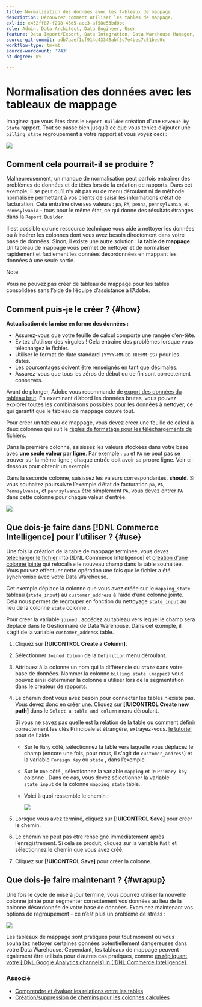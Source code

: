 ```yaml
---
title: Normalisation des données avec les tableaux de mappage
description: Découvrez comment utiliser les tables de mappage.
exl-id: e452ff87-f298-43d5-acc3-af58e53bd0bc
role: Admin, Data Architect, Data Engineer, User
feature: Data Import/Export, Data Integration, Data Warehouse Manager, Commerce Tables
source-git-commit: adb7aaef1cf914d43348abf5c7e4bec7c51bed0c
workflow-type: tm+mt
source-wordcount: '743'
ht-degree: 0%

---
```


# Normalisation des données avec les tableaux de mappage

Imaginez que vous êtes dans le `Report Builder` création d’une `Revenue by State` rapport. Tout se passe bien jusqu’à ce que vous teniez d’ajouter une `billing state` regroupement à votre rapport et vous voyez ceci :

![](../../assets/Messy_State_Segments.png)

## Comment cela pourrait-il se produire ?

Malheureusement, un manque de normalisation peut parfois entraîner des problèmes de données et de têtes lors de la création de rapports. Dans cet exemple, il se peut qu’il n’y ait pas eu de menu déroulant ni de méthode normalisée permettant à vos clients de saisir les informations d’état de facturation. Cela entraîne diverses valeurs : `pa`, `PA`, `penna`, `pennsylvania`, et `Pennsylvania` - tous pour le même état, ce qui donne des résultats étranges dans la `Report Builder`.

Il est possible qu’une ressource technique vous aide à nettoyer les données ou à insérer les colonnes dont vous avez besoin directement dans votre base de données. Sinon, il existe une autre solution : **la table de mappage**. Un tableau de mappage vous permet de nettoyer et de normaliser rapidement et facilement les données désordonnées en mappant les données à une seule sortie.

>[!NOTE]
>
>Vous ne pouvez pas créer de tableau de mappage pour les tables consolidées sans l’aide de l’équipe d’assistance à l’Adobe.

## Comment puis-je le créer ? {#how}

**Actualisation de la mise en forme des données :**

* Assurez-vous que votre feuille de calcul comporte une rangée d’en-tête.
* Évitez d’utiliser des virgules ! Cela entraîne des problèmes lorsque vous téléchargez le fichier.
* Utiliser le format de date standard `(YYYY-MM-DD HH:MM:SS)` pour les dates.
* Les pourcentages doivent être renseignés en tant que décimales.
* Assurez-vous que tous les zéros de début ou de fin sont correctement conservés.

Avant de plonger, Adobe vous recommande de [export des données du tableau brut](../../tutorials/export-raw-data.md). En examinant d’abord les données brutes, vous pouvez explorer toutes les combinaisons possibles pour les données à nettoyer, ce qui garantit que le tableau de mappage couvre tout.

Pour créer un tableau de mappage, vous devez créer une feuille de calcul à deux colonnes qui suit le [règles de formatage pour les téléchargements de fichiers](../../data-analyst/importing-data/connecting-data/using-file-uploader.md).

Dans la première colonne, saisissez les valeurs stockées dans votre base avec **une seule valeur par ligne**. Par exemple : `pa` et `PA` ne peut pas se trouver sur la même ligne ; chaque entrée doit avoir sa propre ligne. Voir ci-dessous pour obtenir un exemple.

Dans la seconde colonne, saisissez les valeurs correspondantes. **should**. Si vous souhaitez poursuivre l’exemple d’état de facturation `pa`, `PA`, `Pennsylvania`, et `pennsylvania` être simplement `PA`, vous devez entrer `PA` dans cette colonne pour chaque valeur d’entrée.

![](../../assets/Mapping_table_examples.jpg)

## Que dois-je faire dans [!DNL Commerce Intelligence] pour l’utiliser ? {#use}

Une fois la création de la table de mappage terminée, vous devez [télécharger le fichier](../../data-analyst/importing-data/connecting-data/using-file-uploader.md) into [!DNL Commerce Intelligence] et [création d’une colonne jointe](../../data-analyst/data-warehouse-mgr/calc-column-types.md) qui relocalise le nouveau champ dans la table souhaitée. Vous pouvez effectuer cette opération une fois que le fichier a été synchronisé avec votre Data Warehouse.

Cet exemple déplace la colonne que vous avez créée sur le `mapping_state` tableau (`state_input`) au `customer_address` à l’aide d’une colonne jointe. Cela nous permet de regrouper en fonction du nettoyage `state_input` au lieu de la colonne `state` colonne .

Pour créer la variable `joined` , accédez au tableau vers lequel le champ sera déplacé dans le Gestionnaire de Data Warehouse. Dans cet exemple, il s’agit de la variable `customer_address` table.

1. Cliquez sur **[!UICONTROL Create a Column]**.
1. Sélectionner `Joined Column` de la `Definition` menu déroulant.
1. Attribuez à la colonne un nom qui la différencie du `state` dans votre base de données. Nommer la colonne `billing state (mapped)` vous pouvez ainsi déterminer la colonne à utiliser lors de la segmentation dans le créateur de rapports.
1. Le chemin dont vous avez besoin pour connecter les tables n’existe pas. Vous devez donc en créer une. Cliquez sur **[!UICONTROL Create new path]**  dans le `Select a table and column` menu déroulant.

   Si vous ne savez pas quelle est la relation de la table ou comment définir correctement les clés Principale et étrangère, extrayez-vous. [le tutoriel](../../data-analyst/data-warehouse-mgr/create-paths-calc-columns.md) pour de l&#39;aide.

   * Sur le `Many` côté, sélectionnez la table vers laquelle vous déplacez le champ (encore une fois, pour nous, il s&#39;agit de `customer_address`) et la variable `Foreign Key` ou `state` , dans l’exemple.
   * Sur le `One` côté , sélectionnez la variable `mapping` et le `Primary key` colonne . Dans ce cas, vous devez sélectionner la variable `state_input` de la colonne `mapping_state` table.
   * Voici à quoi ressemble le chemin :

     ![](../../assets/State_Mapping_Path.png)

1. Lorsque vous avez terminé, cliquez sur **[!UICONTROL Save]** pour créer le chemin.
1. Le chemin ne peut pas être renseigné immédiatement après l’enregistrement. Si cela se produit, cliquez sur la variable `Path` et sélectionnez le chemin que vous avez créé.
1. Cliquez sur **[!UICONTROL Save]** pour créer la colonne.

## Que dois-je faire maintenant ? {#wrapup}

Une fois le cycle de mise à jour terminé, vous pourrez utiliser la nouvelle colonne jointe pour segmenter correctement vos données au lieu de la colonne désordonnée de votre base de données. Examinez maintenant vos options de regroupement - ce n’est plus un problème de stress :

![](../../assets/Clean_State_Segments.png)

Les tableaux de mappage sont pratiques pour tout moment où vous souhaitez nettoyer certaines données potentiellement dangereuses dans votre Data Warehouse. Cependant, les tableaux de mappage peuvent également être utilisés pour d’autres cas pratiques, comme [en répliquant votre [!DNL Google Analytics channels] in [!DNL Commerce Intelligence]](../data-warehouse-mgr/rep-google-analytics-channels.md).

### Associé

* [Comprendre et évaluer les relations entre les tables](../data-warehouse-mgr/table-relationships.md)
* [Création/suppression de chemins pour les colonnes calculées](../data-warehouse-mgr/create-paths-calc-columns.md)
